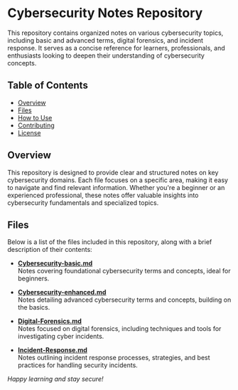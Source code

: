 # Cybersecurity Notes Repository

This repository contains organized notes on various cybersecurity topics, including basic and advanced terms, digital forensics, and incident response. It serves as a concise reference for learners, professionals, and enthusiasts looking to deepen their understanding of cybersecurity concepts.

## Table of Contents
- [Overview](#overview)
- [Files](#files)
- [How to Use](#how-to-use)
- [Contributing](#contributing)
- [License](#license)

## Overview
This repository is designed to provide clear and structured notes on key cybersecurity domains. Each file focuses on a specific area, making it easy to navigate and find relevant information. Whether you're a beginner or an experienced professional, these notes offer valuable insights into cybersecurity fundamentals and specialized topics.

## Files
Below is a list of the files included in this repository, along with a brief description of their contents:

- **[Cybersecurity-basic.md](Cybersecurity-basic.md)**  
  Notes covering foundational cybersecurity terms and concepts, ideal for beginners.

- **[Cybersecurity-enhanced.md](Cybersecurity-enhanced.md)**  
  Notes detailing advanced cybersecurity terms and concepts, building on the basics.

- **[Digital-Forensics.md](Digital-Forensics.md)**  
  Notes focused on digital forensics, including techniques and tools for investigating cyber incidents.

- **[Incident-Response.md](Incident-Response.md)**  
  Notes outlining incident response processes, strategies, and best practices for handling security incidents.

*Happy learning and stay secure!*
